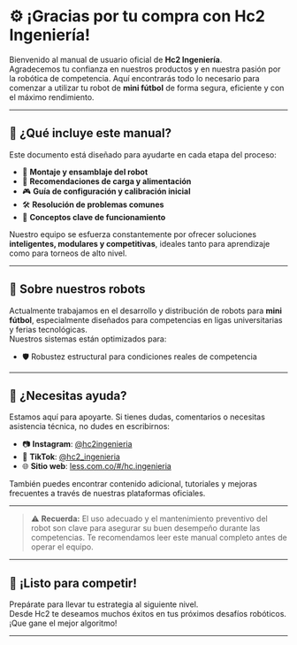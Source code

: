 # ⚙️ ¡Gracias por tu compra con Hc2 Ingeniería!

Bienvenido al manual de usuario oficial de **Hc2 Ingeniería**.  
Agradecemos tu confianza en nuestros productos y en nuestra pasión por la robótica de competencia. Aquí encontrarás todo lo necesario para comenzar a utilizar tu robot de **mini fútbol** de forma segura, eficiente y con el máximo rendimiento.

---

## 🤖 ¿Qué incluye este manual?

Este documento está diseñado para ayudarte en cada etapa del proceso:

- 🧩 **Montaje y ensamblaje del robot**
- 🔋 **Recomendaciones de carga y alimentación**
- 🎮 **Guía de configuración y calibración inicial**
- 🛠️ **Resolución de problemas comunes**
- 🧠 **Conceptos clave de funcionamiento**

Nuestro equipo se esfuerza constantemente por ofrecer soluciones **inteligentes, modulares y competitivas**, ideales tanto para aprendizaje como para torneos de alto nivel.

---

## 🚀 Sobre nuestros robots

Actualmente trabajamos en el desarrollo y distribución de robots para **mini fútbol**, especialmente diseñados para competencias en ligas universitarias y ferias tecnológicas.  
Nuestros sistemas están optimizados para:

- 🛡️ Robustez estructural para condiciones reales de competencia

---

## 📲 ¿Necesitas ayuda?

Estamos aquí para apoyarte. Si tienes dudas, comentarios o necesitas asistencia técnica, no dudes en escribirnos:

- 📷 **Instagram**: [@hc2ingenieria](https://www.instagram.com/hc2ingenieria/)
- 🎥 **TikTok**: [@hc2_ingenieria](https://www.tiktok.com/@hc2_ingenieria)
- 🌐 **Sitio web**: [less.com.co/#/hc.ingenieria](https://less.com.co/#/hc.ingenieria)

También puedes encontrar contenido adicional, tutoriales y mejoras frecuentes a través de nuestras plataformas oficiales.

---

> ⚠️ **Recuerda:** El uso adecuado y el mantenimiento preventivo del robot son clave para asegurar su buen desempeño durante las competencias. Te recomendamos leer este manual completo antes de operar el equipo.

---

## 🏁 ¡Listo para competir!

Prepárate para llevar tu estrategia al siguiente nivel.  
Desde Hc2 te deseamos muchos éxitos en tus próximos desafíos robóticos.  
¡Que gane el mejor algoritmo!

---
